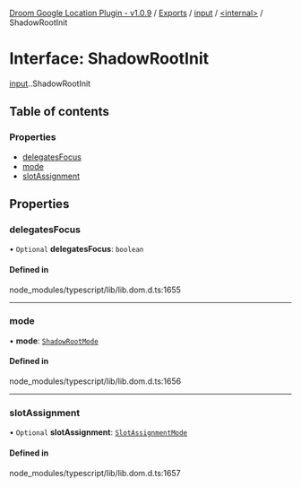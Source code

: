 [Droom Google Location Plugin - v1.0.9](../README.md) / [Exports](../modules.md) / [input](../modules/input.md) / [<internal\>](../modules/input._internal_.md) / ShadowRootInit

# Interface: ShadowRootInit

[input](../modules/input.md).[<internal>](../modules/input._internal_.md).ShadowRootInit

## Table of contents

### Properties

- [delegatesFocus](input._internal_.ShadowRootInit.md#delegatesfocus)
- [mode](input._internal_.ShadowRootInit.md#mode)
- [slotAssignment](input._internal_.ShadowRootInit.md#slotassignment)

## Properties

### delegatesFocus

• `Optional` **delegatesFocus**: `boolean`

#### Defined in

node_modules/typescript/lib/lib.dom.d.ts:1655

___

### mode

• **mode**: [`ShadowRootMode`](../modules/input._internal_.md#shadowrootmode)

#### Defined in

node_modules/typescript/lib/lib.dom.d.ts:1656

___

### slotAssignment

• `Optional` **slotAssignment**: [`SlotAssignmentMode`](../modules/input._internal_.md#slotassignmentmode)

#### Defined in

node_modules/typescript/lib/lib.dom.d.ts:1657
